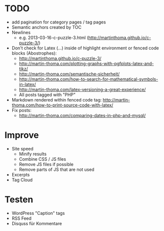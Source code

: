 TODO
=====

* add pagination for category pages / tag pages
* Semantic anchors created by TOC
* Newlines
  - e.g. 2013-03-16-c-puzzle-3.html (http://martinthoma.github.io/c-puzzle-3/)
* Don't check for Latex ($...$) inside of highlight environment or
  fenced code blocks (Abostrophes):
  - http://martinthoma.github.io/c-puzzle-3/
  - http://martin-thoma.com/plotting-graphs-with-pgfplots-latex-and-tikz/
  - http://martin-thoma.com/semantische-sicherheit/
  - http://martin-thoma.com/how-to-search-for-mathematical-symbols-in-latex/
  - http://martin-thoma.com/latex-versioning-a-great-experience/
  - All posts tagged with "PHP"
* Markdown rendered within fenced code tag: http://martin-thoma.com/how-to-print-source-code-with-latex/
* Fix posts:
  - http://martin-thoma.com/comparing-dates-in-php-and-mysql/

Improve
========
* Site speed
  * Minify results
  * Combine CSS / JS files
  * Remove JS files if possible
  * Remove parts of JS that are not used
* Excerpts
* Tag Cloud


Testen
=======
* WordPress "Caption" tags
* RSS Feed
* Disquss für Kommentare
